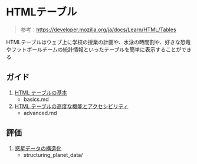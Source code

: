 # HTMLテーブル

> 参考：https://developer.mozilla.org/ja/docs/Learn/HTML/Tables

HTMLテーブルはウェブ上に学校の授業の計画や、水泳の時間割や、好きな恐竜やフットボールチームの統計情報といったテーブルを簡単に表示することができる

## ガイド

1. [HTML テーブルの基本](https://developer.mozilla.org/ja/docs/Learn/HTML/Tables/Basics)
   - basics.md
2. [HTML テーブルの高度な機能とアクセシビリティ](https://developer.mozilla.org/ja/docs/Learn/HTML/Tables/Advanced)
   - advanced.md

## 評価

1. [惑星データの構造化](https://developer.mozilla.org/ja/docs/Learn/HTML/Tables/Structuring_planet_data)
   - structuring_planet_data/
